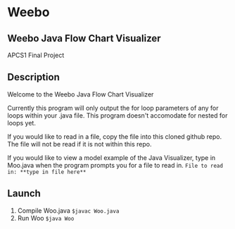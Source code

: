# Weebo
## Weebo Java Flow Chart Visualizer
APCS1 Final Project
## Description
Welcome to the Weebo Java Flow Chart Visualizer

Currently this program will only output the
for loop parameters of any for loops within
your .java file. This program doesn't accomodate
for nested for loops yet.

If you would like to read in a file, copy the file
into this cloned github repo.
The file will not be read if it is not within this repo.

If you would like to view a model example of
the Java Visualizer, type in Moo.java when the
program prompts you for a file to read in. 
`File to read in: **type in file here**`
## Launch

1. Compile Woo.java `$javac Woo.java`
2. Run Woo `$java Woo`
